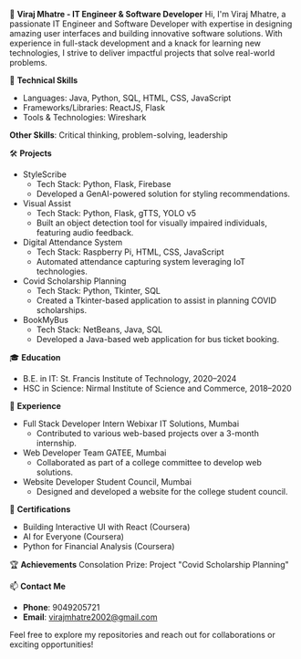 🌟 **Viraj Mhatre - IT Engineer & Software Developer**
Hi, I'm Viraj Mhatre, a passionate IT Engineer and Software Developer with expertise in designing amazing user interfaces and building innovative software solutions. With experience in full-stack development and a knack for learning new technologies, I strive to deliver impactful projects that solve real-world problems.

🔧 **Technical Skills**
- Languages: Java, Python, SQL, HTML, CSS, JavaScript
- Frameworks/Libraries: ReactJS, Flask
- Tools & Technologies: Wireshark
  
**Other Skills**: Critical thinking, problem-solving, leadership

🛠️ **Projects**
- StyleScribe
  - Tech Stack: Python, Flask, Firebase
  - Developed a GenAI-powered solution for styling recommendations.
- Visual Assist
  - Tech Stack: Python, Flask, gTTS, YOLO v5
  - Built an object detection tool for visually impaired individuals, featuring audio feedback.
- Digital Attendance System
  - Tech Stack: Raspberry Pi, HTML, CSS, JavaScript
  - Automated attendance capturing system leveraging IoT technologies.
- Covid Scholarship Planning
  - Tech Stack: Python, Tkinter, SQL
  - Created a Tkinter-based application to assist in planning COVID scholarships.
- BookMyBus
  - Tech Stack: NetBeans, Java, SQL
  - Developed a Java-based web application for bus ticket booking.

🎓 **Education**
- B.E. in IT: St. Francis Institute of Technology, 2020–2024
- HSC in Science: Nirmal Institute of Science and Commerce, 2018–2020

💼 **Experience**
- Full Stack Developer Intern Webixar IT Solutions, Mumbai
  - Contributed to various web-based projects over a 3-month internship.
- Web Developer Team GATEE, Mumbai
  - Collaborated as part of a college committee to develop web solutions.
- Website Developer Student Council, Mumbai
  - Designed and developed a website for the college student council.

📜 **Certifications**
- Building Interactive UI with React (Coursera)
- AI for Everyone (Coursera)
- Python for Financial Analysis (Coursera)

🏆 **Achievements**
Consolation Prize: Project "Covid Scholarship Planning"

📫 **Contact Me**
- **Phone**: 9049205721
- **Email**: virajmhatre2002@gmail.com
  
Feel free to explore my repositories and reach out for collaborations or exciting opportunities!
